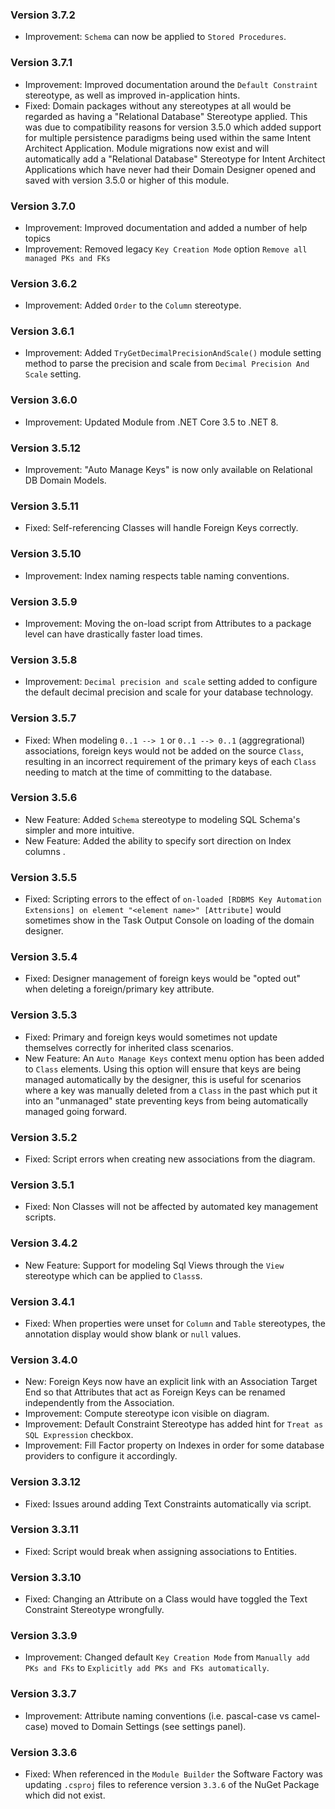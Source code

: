 ### Version 3.7.2

- Improvement: `Schema` can now be applied to `Stored Procedures`.

### Version 3.7.1

- Improvement: Improved documentation around the `Default Constraint` stereotype, as well as improved in-application hints.
- Fixed: Domain packages without any stereotypes at all would be regarded as having a "Relational Database" Stereotype applied. This was due to compatibility reasons for version 3.5.0 which added support for multiple persistence paradigms being used within the same Intent Architect Application. Module migrations now exist and will automatically add a "Relational Database" Stereotype for Intent Architect Applications which have never had their Domain Designer opened and saved with version 3.5.0 or higher of this module.

### Version 3.7.0

- Improvement: Improved documentation and added a number of help topics
- Improvement: Removed legacy `Key Creation Mode` option `Remove all managed PKs and FKs`

### Version 3.6.2

- Improvement: Added `Order` to the `Column` stereotype.

### Version 3.6.1

- Improvement: Added `TryGetDecimalPrecisionAndScale()` module setting method to parse the precision and scale from `Decimal Precision And Scale` setting.

### Version 3.6.0

- Improvement: Updated Module from .NET Core 3.5 to .NET 8.

### Version 3.5.12

- Improvement: "Auto Manage Keys" is now only available on Relational DB Domain Models.

### Version 3.5.11

- Fixed: Self-referencing Classes will handle Foreign Keys correctly.

### Version 3.5.10

- Improvement: Index naming respects table naming conventions.

### Version 3.5.9

- Improvement: Moving the on-load script from Attributes to a package level can have drastically faster load times.

### Version 3.5.8

- Improvement: `Decimal precision and scale` setting added to configure the default decimal precision and scale for your database technology. 

### Version 3.5.7

- Fixed: When modeling `0..1 --> 1` or `0..1 --> 0..1` (aggregrational) associations, foreign keys would not be added on the source `Class`, resulting in an incorrect requirement of the primary keys of each `Class` needing to match at the time of committing to the database.

### Version 3.5.6

- New Feature: Added `Schema` stereotype to modeling SQL Schema's simpler and more intuitive.
- New Feature: Added the ability to specify sort direction on Index columns .

### Version 3.5.5

- Fixed: Scripting errors to the effect of `on-loaded [RDBMS Key Automation Extensions] on element "<element name>" [Attribute]` would sometimes show in the Task Output Console on loading of the domain designer.

### Version 3.5.4

- Fixed: Designer management of foreign keys would be "opted out" when deleting a foreign/primary key attribute.

### Version 3.5.3

- Fixed: Primary and foreign keys would sometimes not update themselves correctly for inherited class scenarios.
- New Feature: An `Auto Manage Keys` context menu option has been added to `Class` elements. Using this option will ensure that keys are being managed automatically by the designer, this is useful for scenarios where a key was manually deleted from a `Class` in the past which put it into an "unmanaged" state preventing keys from being automatically managed going forward.

### Version 3.5.2

- Fixed: Script errors when creating new associations from the diagram.

### Version 3.5.1

- Fixed: Non Classes will not be affected by automated key management scripts.

### Version 3.4.2

- New Feature: Support for modeling Sql Views through the `View` stereotype which can be applied to `Class`s.

### Version 3.4.1

- Fixed: When properties were unset for `Column` and `Table` stereotypes, the annotation display would show blank or `null` values.

### Version 3.4.0

- New: Foreign Keys now have an explicit link with an Association Target End so that Attributes that act as Foreign Keys can be renamed independently from the Association.
- Improvement: Compute stereotype icon visible on diagram.
- Improvement: Default Constraint Stereotype has added hint for `Treat as SQL Expression` checkbox.
- Improvement: Fill Factor property on Indexes in order for some database providers to configure it accordingly.

### Version 3.3.12

- Fixed: Issues around adding Text Constraints automatically via script.

### Version 3.3.11

- Fixed: Script would break when assigning associations to Entities.

### Version 3.3.10

- Fixed: Changing an Attribute on a Class would have toggled the Text Constraint Stereotype wrongfully.

### Version 3.3.9

- Improvement: Changed default `Key Creation Mode` from `Manually add PKs and FKs` to `Explicitly add PKs and FKs automatically`.

### Version 3.3.7

- Improvement: Attribute naming conventions (i.e. pascal-case vs camel-case) moved to Domain Settings (see settings panel).

### Version 3.3.6

- Fixed: When referenced in the `Module Builder` the Software Factory was updating `.csproj` files to reference version `3.3.6` of the NuGet Package which did not exist.
